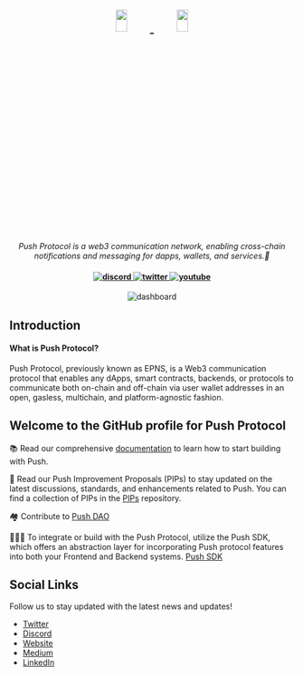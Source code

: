 <h1 align="center">
    <a href="https://push.org/#gh-light-mode-only">
    <img width='20%' height='10%' 
src="https://res.cloudinary.com/drdjegqln/image/upload/v1686227557/Push-Logo-Standard-Dark_xap7z5.png">
    </a>
    <a href="https://push.org/#gh-dark-mode-only">
    <img width='20%' height='10%' 
src="https://res.cloudinary.com/drdjegqln/image/upload/v1686227558/Push-Logo-Standard-White_dlvapc.png">
    </a>
</h1>

<p align="center">
  <i align="center">Push Protocol is a web3 communication network, enabling cross-chain notifications and messaging for 
dapps, wallets, and services.🚀</i>
</p>

<h4 align="center">

  <a href="https://discord.com/invite/pushprotocol">
    <img src="https://img.shields.io/badge/discord-7289da.svg?style=flat-square" alt="discord">
  </a>
  <a href="https://twitter.com/pushprotocol">
    <img src="https://img.shields.io/badge/twitter-18a1d6.svg?style=flat-square" alt="twitter">
  </a>
  <a href="https://www.youtube.com/@pushprotocol">
    <img src="https://img.shields.io/badge/youtube-d95652.svg?style=flat-square&" alt="youtube">
  </a>
</h4>

<p align="center">
    <img src="https://res.cloudinary.com/drdjegqln/image/upload/v1686230764/1500x500_bhmpkc.jpg" alt="dashboard"/>
</p>


## Introduction
#### What is Push Protocol?

Push Protocol, previously known as EPNS, is a Web3 communication protocol that enables any dApps, smart contracts, backends, 
or protocols to communicate both on-chain and off-chain via user wallet addresses in an open, gasless, multichain, and 
platform-agnostic fashion.
<br>

## Welcome to the GitHub profile for Push Protocol

📚 Read our comprehensive [documentation](https://docs.push.org) to learn how to start building with Push.

📜 Read our Push Improvement Proposals (PIPs) to stay updated on the latest discussions, standards, and enhancements related to Push. You can find a collection of PIPs in the [PIPs](https://github.com/ethereum-push-notification-service/PIPs) repository.

🏘️ Contribute to [Push DAO](https://pushprotocol.notion.site/Welcome-to-Push-DAO-b1c1e1281ce64400adaaae59f98e4d4c?pvs=4)

👩🏻‍💻 To integrate or build with the Push Protocol, utilize the Push SDK, which offers an abstraction layer for incorporating Push protocol features into both your Frontend and Backend systems. [Push SDK](https://docs.push.org/developers/developer-tooling/push-sdk)




## Social Links

Follow us to stay updated with the latest news and updates!

- [Twitter](https://twitter.com/pushprotocol)
- [Discord](https://discord.com/invite/pushprotocol)
- [Website](https://push.org)
- [Medium](https://medium.com/push-protocol)
- [LinkedIn](https://www.linkedin.com/company/pushprotocol/)


